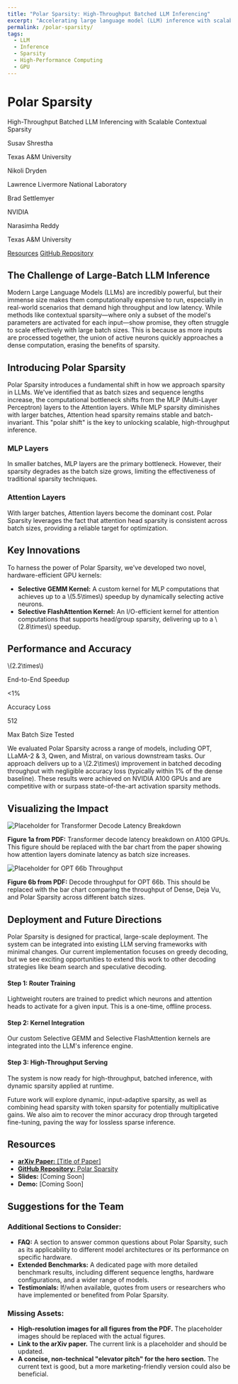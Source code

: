 ```yaml
---
title: "Polar Sparsity: High-Throughput Batched LLM Inferencing"
excerpt: "Accelerating large language model (LLM) inference with scalable contextual sparsity, achieving up to 2.2x speedups."
permalink: /polar-sparsity/
tags:
  - LLM
  - Inference
  - Sparsity
  - High-Performance Computing
  - GPU
---
```


<div class="polar-hero">
  <h1>Polar Sparsity</h1>
  <p class="polar-subtitle">High-Throughput Batched LLM Inferencing with Scalable Contextual Sparsity</p>
  <!-- === AUTHOR SECTION ADDED HERE === -->

  <div class="polar-authors">
  <div class="author">
  <p class="author-name">Susav Shrestha</p>
  <p class="author-affiliation">Texas A&M University</p>
  </div>
  <div class="author">
  <p class="author-name">Nikoli Dryden</p>
  <p class="author-affiliation">Lawrence Livermore National Laboratory</p>
  </div>
  <div class="author">
  <p class="author-name">Brad Settlemyer</p>
  <p class="author-affiliation">NVIDIA</p>
  </div>
  <div class="author">
  <p class="author-name">Narasimha Reddy</p>
  <p class="author-affiliation">Texas A&M University</p>
  </div>
  </div>
  <!-- === END OF AUTHOR SECTION === -->
  <a href="#resources" class="btn btn--primary">Resources</a>
  <a href="https://github.com/susavlsh10/Polar-Sparsity" class="btn">GitHub Repository</a>
</div>

<div class="polar-section">
  <h2>The Challenge of Large-Batch LLM Inference</h2>
  <p>Modern Large Language Models (LLMs) are incredibly powerful, but their immense size makes them computationally expensive to run, especially in real-world scenarios that demand high throughput and low latency. While methods like contextual sparsity—where only a subset of the model's parameters are activated for each input—show promise, they often struggle to scale effectively with large batch sizes. This is because as more inputs are processed together, the union of active neurons quickly approaches a dense computation, erasing the benefits of sparsity.</p>
</div>

<div class="polar-section">
  <h2>Introducing Polar Sparsity</h2>
  <p>Polar Sparsity introduces a fundamental shift in how we approach sparsity in LLMs. We've identified that as batch sizes and sequence lengths increase, the computational bottleneck shifts from the MLP (Multi-Layer Perceptron) layers to the Attention layers. While MLP sparsity diminishes with larger batches, Attention head sparsity remains stable and batch-invariant. This "polar shift" is the key to unlocking scalable, high-throughput inference.</p>

  <div class="card-deck">
    <div class="card">
      <h3>MLP Layers</h3>
      <p>In smaller batches, MLP layers are the primary bottleneck. However, their sparsity degrades as the batch size grows, limiting the effectiveness of traditional sparsity techniques.</p>
    </div>
    <div class="card">
      <h3>Attention Layers</h3>
      <p>With larger batches, Attention layers become the dominant cost. Polar Sparsity leverages the fact that attention head sparsity is consistent across batch sizes, providing a reliable target for optimization.</p>
    </div>
  </div>
</div>

<div class="polar-section">
  <h2>Key Innovations</h2>
  <p>To harness the power of Polar Sparsity, we've developed two novel, hardware-efficient GPU kernels:</p>
  <ul>
    <li><strong>Selective GEMM Kernel:</strong> A custom kernel for MLP computations that achieves up to a \(5.5\times\) speedup by dynamically selecting active neurons.</li>
    <li><strong>Selective FlashAttention Kernel:</strong> An I/O-efficient kernel for attention computations that supports head/group sparsity, delivering up to a \(2.8\times\) speedup.</li>
  </ul>
</div>

<div class="polar-section">
  <h2>Performance and Accuracy</h2>
  <div class="metric-tiles">
    <div class="tile">
      <p class="metric">\(2.2\times\)</p>
      <p class="label">End-to-End Speedup</p>
    </div>
    <div class="tile">
      <p class="metric">&lt;1%</p>
      <p class="label">Accuracy Loss</p>
    </div>
    <div class="tile">
      <p class="metric">512</p>
      <p class="label">Max Batch Size Tested</p>
    </div>
  </div>
  <p>We evaluated Polar Sparsity across a range of models, including OPT, LLaMA-2 & 3, Qwen, and Mistral, on various downstream tasks. Our approach delivers up to a \(2.2\times\) improvement in batched decoding throughput with negligible accuracy loss (typically within 1% of the dense baseline). These results were achieved on NVIDIA A100 GPUs and are competitive with or surpass state-of-the-art activation sparsity methods.</p>
</div>

<div class="polar-section">
  <h2>Visualizing the Impact</h2>
  <div class="figure-grid">
    <div class="figure">
      <img src="/images/polar-sparsity/placeholder.png" alt="Placeholder for Transformer Decode Latency Breakdown">
      <p class="caption"><strong>Figure 1a from PDF:</strong> Transformer decode latency breakdown on A100 GPUs. This figure should be replaced with the bar chart from the paper showing how attention layers dominate latency as batch size increases.</p>
    </div>
    <div class="figure">
      <img src="/images/polar-sparsity/placeholder.png" alt="Placeholder for OPT 66b Throughput">
      <p class="caption"><strong>Figure 6b from PDF:</strong> Decode throughput for OPT 66b. This should be replaced with the bar chart comparing the throughput of Dense, Deja Vu, and Polar Sparsity across different batch sizes.</p>
    </div>
  </div>
</div>

<div class="polar-section">
  <h2>Deployment and Future Directions</h2>
  <p>Polar Sparsity is designed for practical, large-scale deployment. The system can be integrated into existing LLM serving frameworks with minimal changes. Our current implementation focuses on greedy decoding, but we see exciting opportunities to extend this work to other decoding strategies like beam search and speculative decoding.</p>

  <div class="timeline">
    <div class="timeline-item">
      <h4>Step 1: Router Training</h4>
      <p>Lightweight routers are trained to predict which neurons and attention heads to activate for a given input. This is a one-time, offline process.</p>
    </div>
    <div class="timeline-item">
      <h4>Step 2: Kernel Integration</h4>
      <p>Our custom Selective GEMM and Selective FlashAttention kernels are integrated into the LLM's inference engine.</p>
    </div>
    <div class="timeline-item">
      <h4>Step 3: High-Throughput Serving</h4>
      <p>The system is now ready for high-throughput, batched inference, with dynamic sparsity applied at runtime.</p>
    </div>
  </div>

  <p>Future work will explore dynamic, input-adaptive sparsity, as well as combining head sparsity with token sparsity for potentially multiplicative gains. We also aim to recover the minor accuracy drop through targeted fine-tuning, paving the way for lossless sparse inference.</p>
</div>

<div id="resources" class="polar-section">
  <h2>Resources</h2>
  <ul>
    <li><a href="[Link to arXiv paper]"><strong>arXiv Paper:</strong> [Title of Paper]</a></li>
    <li><a href="https://github.com/susavlsh10/Polar-Sparsity"><strong>GitHub Repository:</strong> Polar Sparsity</a></li>
    <li><strong>Slides:</strong> [Coming Soon]</li>
    <li><strong>Demo:</strong> [Coming Soon]</li>
  </ul>
</div>

<div class="polar-section">
  <h2>Suggestions for the Team</h2>
  <h3>Additional Sections to Consider:</h3>
  <ul>
    <li><strong>FAQ:</strong> A section to answer common questions about Polar Sparsity, such as its applicability to different model architectures or its performance on specific hardware.</li>
    <li><strong>Extended Benchmarks:</strong> A dedicated page with more detailed benchmark results, including different sequence lengths, hardware configurations, and a wider range of models.</li>
    <li><strong>Testimonials:</strong> If/when available, quotes from users or researchers who have implemented or benefited from Polar Sparsity.</li>
  </ul>
  <h3>Missing Assets:</h3>
  <ul>
    <li><strong>High-resolution images for all figures from the PDF.</strong> The placeholder images should be replaced with the actual figures.</li>
    <li><strong>Link to the arXiv paper.</strong> The current link is a placeholder and should be updated.</li>
    <li><strong>A concise, non-technical "elevator pitch" for the hero section.</strong> The current text is good, but a more marketing-friendly version could also be beneficial.</li>
  </ul>
</div>